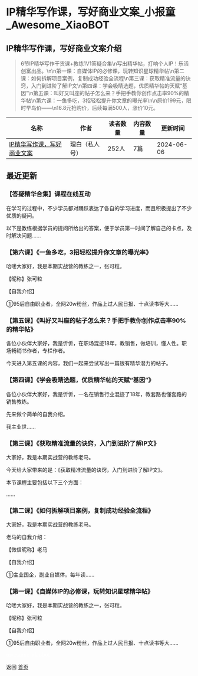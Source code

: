 # IP精华写作课，写好商业文案_小报童_Awesome_XiaoBOT

## IP精华写作课，写好商业文案介绍
> 6节IP精华写作干货课+教练1V1答疑合集\n写出精华帖，打响个人IP！乐活创富出品。\n\n第一课：自媒体IP的必修课，玩转知识星球精华帖\n第二课：如何拆解项目案例，复制成功经验全流程\n第三课：获取精准流量的诀窍，入门到进阶了解IP文\n第四课：学会吸睛选题，优质精华帖的天赋“基因”\n第五课：叫好又叫座的帖子怎么来？手把手教你创作点击率90%的精华帖\n第六课：一鱼多吃，3招轻松提升你文章的曝光率\n\n原价199元，限时早鸟价——\n16.8元抢购价，后续每满500人，涨价10元。  
  


|名称|作者|读者数量|内容数量|更新时间|
|---|---|---|---|---|
|[IP精华写作课，写好商业文案](https://xiaobot.net/p/jhtgcszy?refer=9c3f1c95-a052-465a-9902-f6d75080262a)|理白（私人号）|252人|7篇|2024-06-06|

## 最近更新
### 【答疑精华合集】课程在线互动

在学习的过程中，不少学员都对踊跃表达了各自的学习进度，而且积极提出了不少优质的疑问。

以下是教练根据学员的提问所给出的答案，便于学员第一时间了解自己的卡点，及时解决问题......

### 【第六课】《一鱼多吃，3招轻松提升你文章的曝光率》

哈喽大家好，我是本期实战营的教练之一，张可粒。

【昵称】张可粒

【自我介绍】

①95后自由职业者，全网20w粉丝，作品上过人民日报、十点读书等大......

### 【第五课】《叫好又叫座的帖子怎么来？手把手教你创作点击率90%的精华帖》

各位小伙伴大家好，我是忻忻，在职场混迹18年，教销售，做培训，懂人性。职场畅销书作者，专栏作者。

今天进入第五课的内容，我们一起来尝试写出一篇很有精华潜力的帖子。

### 【第四课】《学会吸睛选题，优质精华帖的天赋“基因”》

各位小伙伴大家好，我是忻忻，一名在销售行业混迹了18年，教套路也懂套路的销售教练。

先来做个简单的自我介绍。

  

我主业世......

### 【第三课】《获取精准流量的诀窍，入门到进阶了解IP文》

大家好，我是本期实战营的教练老马。

今天给大家带来的是：《获取精准流量的诀窍，入门到进阶了解IP文》。

本节课程主要包括以下三个方面：

......

### 【第二课】《如何拆解项目案例，复制成功经验全流程》

大家好，我是本期实战营的教练老马。

老马的自我介绍：

【微信昵称】老马

【自我介绍】

①主业国企，副业自媒体。每年读......

### 【第一课】《自媒体IP的必修课，玩转知识星球精华帖》

哈喽大家好，我是本期实战营的教练之一，张可粒。

【昵称】张可粒

【自我介绍】

①95后自由职业者，全网20w粉丝，作品上过人民日报、十点读书等大......


<a href="https://github.com/Reno9527/awesome-xiaobot" style="color: white; text-decoration: none;">awesome-xiaobot</a>

返回 [首页](../README.md)
